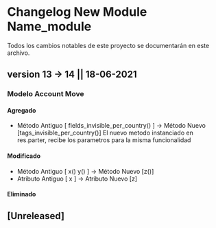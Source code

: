 

# Changelog New Module Name_module
Todos los cambios notables de este proyecto se documentarán en este archivo.

## version 13 -> 14 || 18-06-2021

### Modelo Account Move
#### Agregado 
- Método Antiguo [ fields_invisible_per_country() ] -> Método Nuevo [tags_invisible_per_country()]
  El nuevo metodo instanciado en res.parter, recibe los parametros para la misma funcionalidad
#### Modificado
- Método Antiguo [ x() y() ] -> Método Nuevo [z()]
- Atributo Antiguo [ x ] -> Atributo Nuevo [z]
#### Eliminado

## [Unreleased]



